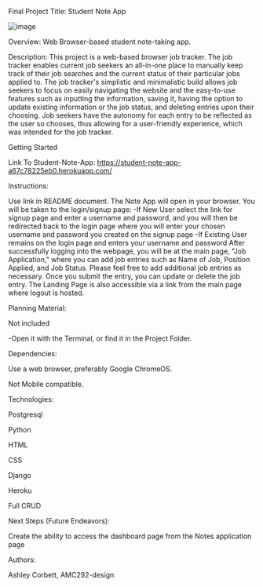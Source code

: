 Final Project Title: Student Note App

![image](https://github.com/user-attachments/assets/6cd56e80-c05f-4450-9b36-28331d5fb299)

Overview: Web Browser-based student note-taking app. 

Description: This project is a web-based browser job tracker. The job tracker enables current job seekers an all-in-one place to manually keep track of their job searches and the current status of their particular jobs applied to. The job tracker's simplistic and minimalistic build allows job seekers to focus on easily navigating the website and the easy-to-use features such as inputting the information, saving it, having the option to update existing information or the job status, and deleting entries upon their choosing. Job seekers have the autonomy for each entry to be reflected as the user so chooses, thus allowing for a user-friendly experience, which was intended for the job tracker.

Getting Started

Link To Student-Note-App: https://student-note-app-a67c78225eb0.herokuapp.com/

Instructions:

Use link in README document. The Note App will open in your browser. You will be taken to the login/signup page: -If New User select the link for signup page and enter a username and password, and you will then be redirected back to the login page where you will enter your chosen username and password you created on the signup page -If Existing User remains on the login page and enters your username and password After successfully logging into the webpage, you will be at the main page, "Job Application," where you can add job entries such as Name of Job, Position Applied, and Job Status. Please feel free to add additional job entries as necessary. Once you submit the entry, you can update or delete the job entry. The Landing Page is also accessible via a link from the main page where logout is hosted.

Planning Material:

Not included

-Open it with the Terminal, or find it in the Project Folder.

Dependencies:

Use a web browser, preferably Google ChromeOS.

Not Mobile compatible.

Technologies:

Postgresql

Python

HTML

CSS

Django

Heroku

Full CRUD

Next Steps (Future Endeavors):

Create the ability to access the dashboard page from the Notes application page


Authors:

Ashley Corbett, AMC292-design
